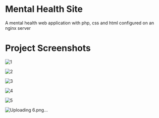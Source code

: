 # Mental Health Site
A mental health web application with php, css and html configured on an nginx server

# Project Screenshots
![1](https://github.com/Ndhlovu1/mental-health-site/assets/46927702/b803f86b-f851-49d8-aa5f-740506316126)

![2](https://github.com/Ndhlovu1/mental-health-site/assets/46927702/ea7cd632-aad8-4e32-b955-7195f9f875a4)

![3](https://github.com/Ndhlovu1/mental-health-site/assets/46927702/958d0cee-08cd-4f2a-8044-4ba0d6bfcf4d)

![4](https://github.com/Ndhlovu1/mental-health-site/assets/46927702/118e974a-3ee9-48fa-8f50-dc624eaff600)

![5](https://github.com/Ndhlovu1/mental-health-site/assets/46927702/b19ed3bb-fca4-447a-b53d-425939e0c519)

![Uploading 6.png…]()



